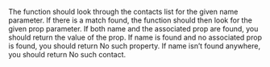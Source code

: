 The function should look through the contacts list for the given name parameter.
If there is a match found, the function should then look for the given prop parameter.
If both name and the associated prop are found, you should return the value of the prop.
If name is found and no associated prop is found, you should return No such property.
If name isn’t found anywhere, you should return No such contact.
